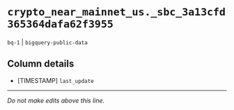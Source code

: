 # `crypto_near_mainnet_us._sbc_3a13cfd365364dafa62f3955`
`bq-1` | `bigquery-public-data`

## Column details
* [TIMESTAMP] `last_update`

-------------------------------------------------------------------------------
*Do not make edits above this line.*
